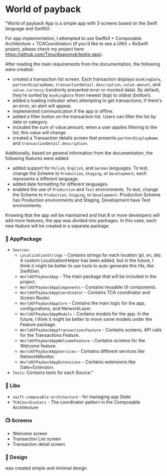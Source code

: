 # World of payback

"World of payback App is a simple app with 3 screens based on the Swift language and SwiftUI.

For app implementation, I attempted to use SwiftUI + Composable Architecture + TCACoordinators 
(if you'd like to see a UIKit + RxSwift project, please check my project here: https://github.com/TimurAsayonok/testio-app).

After reading the main requirements from the documentation, the following were created:

- сreated a transaction list screen. Each transaction displays `bookingDate`, `partnerDisplayName`, `transactionDetail.description`, `value.amount`, and `value.currency` (randomly presented error or mocked data). By default, they're sorted by `bookingDate` from newest (top) to oldest (bottom).
- added a loading indicator when attempting to get transactions; if there's an error, an alert will appear.
- implemented communication if the app is offline.
- added a filter button on the transaction list. Users can filter the list by date or category.
- included the sum of value.amount; when a user applies filtering to the list, this value will change.
- created a Transaction details screen that presents `partnerDisplayName` and `transactionDetail.description`.

Additionally, based on general information from the documentation, the following features were added:

- added support for `Polish`, `English`, and `German` languages. To test, change the Scheme to `Production`, `Staging`, or `Development`; each represents a different language.
- added date formatting for different languages.
- enabled the use of `Production` and `Test` environments. To test, change the Scheme to `Production`, `Staging`, or `Development`. Production Scheme has Production environments and Staging, Development have Test environments.

Knowing that the app will be maintained and that 8 or more developers will add more features, the app was divided into packages. In this case, each new feature will be created in a separate package.

### 🤤 AppPackage
- `Sources`:
    - `LocalizationStrings` - Contains strings for each location (pl, en, de). A custom LocalizationHelper has been added, but in the future, I think it might be better to use tools to auto-generate this file, like SwiftGen.
    - `WorldOfPaybackApp` - The main package that will be included in the project.
    - `WorldOfPaybackAppComponents` - Contains reusable UI components.
    - `WorldOfPaybackAppCoordinator` - Contains TCA coordinator and Screen Router.
    - `WorldOfPaybackAppCore` - Contains the main logic for the app, configurations, and NetworkLayer.
    - `WorldOfPaybackAppModels` - Contains models for the app. In the future, I think it might be better to move some models under the Feature package.
    - `WorldOfPaybackAppTransactionsFeature` - Contains screens, API calls for the Transactions Feature.
    - `WorldOfPaybackAppWelcomeFeature` - Contains screens for the Welcome feature.
    - `WorldOfPaybackAppServices` - Contains different services like NetworkMonitor.
    - `WorldOfPaybackAppExtensions` - Contains extensions like Date+Extension.
- `Tests`: Contains tests for each Source."

### 🧰 Libs
- `swift-composable-architecture` - for managing app State
- `TCACoordinators` - The coordinator pattern in the Composable Architecture

### 📺 Screens
- Welcome screen
- Transaction List screen
- Transaction detail screen

### 🎨 Design
was created simple and minimal design
